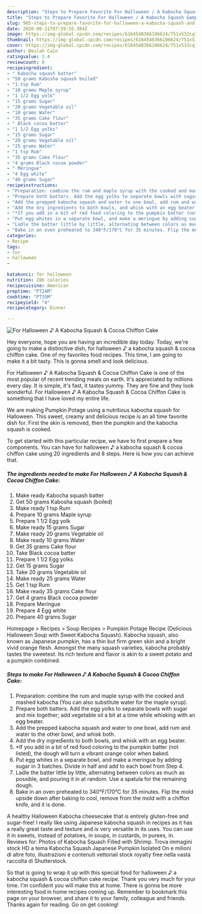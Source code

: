 ```yaml
---
description: "Steps to Prepare Favorite For Halloween ♪ A Kabocha Squash &amp;amp; Cocoa Chiffon Cake"
title: "Steps to Prepare Favorite For Halloween ♪ A Kabocha Squash &amp;amp; Cocoa Chiffon Cake"
slug: 905-steps-to-prepare-favorite-for-halloween-a-kabocha-squash-and-amp-cocoa-chiffon-cake
date: 2020-08-31T07:59:55.384Z
image: https://img-global.cpcdn.com/recipes/6164548366106624/751x532cq70/for-halloween-♪-a-kabocha-squash-cocoa-chiffon-cake-recipe-main-photo.jpg
thumbnail: https://img-global.cpcdn.com/recipes/6164548366106624/751x532cq70/for-halloween-♪-a-kabocha-squash-cocoa-chiffon-cake-recipe-main-photo.jpg
cover: https://img-global.cpcdn.com/recipes/6164548366106624/751x532cq70/for-halloween-♪-a-kabocha-squash-cocoa-chiffon-cake-recipe-main-photo.jpg
author: Beulah Cain
ratingvalue: 3.4
reviewcount: 8
recipeingredient:
- " Kabocha squash batter"
- "50 grams Kabosha squash boiled"
- "1 tsp Rum"
- "10 grams Maple syrup"
- "1 1/2 Egg yolk"
- "15 grams Sugar"
- "20 grams Vegetable oil"
- "10 grams Water"
- "35 grams Cake flour"
- " Black cocoa batter"
- "1 1/2 Egg yolks"
- "15 grams Sugar"
- "20 grams Vegetable oil"
- "25 grams Water"
- "1 tsp Rum"
- "35 grams Cake flour"
- "4 grams Black cocoa powder"
- " Meringue"
- "4 Egg white"
- "40 grams Sugar"
recipeinstructions:
- "Preparation: combine the rum and maple syrup with the cooked and mashed kabocha (You can also substitute water for the maple syrup)."
- "Prepare both batters. Add the egg yolks to separate bowls with sugar and mix together; add vegetable oil a bit at a time while whisking with an egg beater."
- "Add the prepped kabocha squash and water to one bowl, add rum and water to the other bowl, and whisk both."
- "Add the dry ingredients to both bowls, and whisk with an egg beater."
- "*If you add in a bit of red food coloring to the pumpkin batter (not listed), the dough will turn a vibrant orange color when baked."
- "Put egg whites in a separate bowl, and make a meringue by adding sugar in 3 batches. Divide in half and add to each bowl from Step 4."
- "Ladle the batter little by little, alternating between colors as much as possible, and pouring it in at random. Use a spatula for the remaining dough."
- "Bake in an oven preheated to 340°F/170°C for 35 minutes. Flip the mold upside down after baking to cool, remove from the mold with a chiffon knife, and it is done."
categories:
- Recipe
tags:
- for
- halloween
- 

katakunci: for halloween  
nutrition: 286 calories
recipecuisine: American
preptime: "PT24M"
cooktime: "PT35M"
recipeyield: "4"
recipecategory: Dinner

---
```



![For Halloween ♪ A Kabocha Squash &amp; Cocoa Chiffon Cake](https://img-global.cpcdn.com/recipes/6164548366106624/751x532cq70/for-halloween-♪-a-kabocha-squash-cocoa-chiffon-cake-recipe-main-photo.jpg)

Hey everyone, hope you are having an incredible day today. Today, we're going to make a distinctive dish, for halloween ♪ a kabocha squash &amp; cocoa chiffon cake. One of my favorites food recipes. This time, I am going to make it a bit tasty. This is gonna smell and look delicious.

For Halloween ♪ A Kabocha Squash &amp; Cocoa Chiffon Cake is one of the most popular of recent trending meals on earth. It's appreciated by millions every day. It is simple, it's fast, it tastes yummy. They are fine and they look wonderful. For Halloween ♪ A Kabocha Squash &amp; Cocoa Chiffon Cake is something that I have loved my entire life.

We are making Pumpkin Potage using a nutritious kabocha squash for Halloween. This sweet, creamy and delicious recipe is an all time favorite dish for. First the skin is removed, then the pumpkin and the kabocha squash is cooked.


To get started with this particular recipe, we have to first prepare a few components. You can have for halloween ♪ a kabocha squash &amp; cocoa chiffon cake using 20 ingredients and 8 steps. Here is how you can achieve that.

<!--inarticleads1-->

##### The ingredients needed to make For Halloween ♪ A Kabocha Squash &amp; Cocoa Chiffon Cake:

1. Make ready  Kabocha squash batter
1. Get 50 grams Kabosha squash (boiled)
1. Make ready 1 tsp Rum
1. Prepare 10 grams Maple syrup
1. Prepare 1 1/2 Egg yolk
1. Make ready 15 grams Sugar
1. Make ready 20 grams Vegetable oil
1. Make ready 10 grams Water
1. Get 35 grams Cake flour
1. Take  Black cocoa batter
1. Prepare 1 1/2 Egg yolks
1. Get 15 grams Sugar
1. Take 20 grams Vegetable oil
1. Make ready 25 grams Water
1. Get 1 tsp Rum
1. Make ready 35 grams Cake flour
1. Get 4 grams Black cocoa powder
1. Prepare  Meringue
1. Prepare 4 Egg white
1. Prepare 40 grams Sugar


Homepage &gt; Recipes &gt; Soup Recipes &gt; Pumpkin Potage Recipe (Delicious Halloween Soup with Sweet Kabocha Squash). Kabocha squash, also known as Japanese pumpkin, has a thin but firm green skin and a bright vivid orange flesh. Amongst the many squash varieties, kabocha probably tastes the sweetest. Its rich texture and flavor is akin to a sweet potato and a pumpkin combined. 

<!--inarticleads2-->

##### Steps to make For Halloween ♪ A Kabocha Squash &amp; Cocoa Chiffon Cake:

1. Preparation: combine the rum and maple syrup with the cooked and mashed kabocha (You can also substitute water for the maple syrup).
1. Prepare both batters. Add the egg yolks to separate bowls with sugar and mix together; add vegetable oil a bit at a time while whisking with an egg beater.
1. Add the prepped kabocha squash and water to one bowl, add rum and water to the other bowl, and whisk both.
1. Add the dry ingredients to both bowls, and whisk with an egg beater.
1. *If you add in a bit of red food coloring to the pumpkin batter (not listed), the dough will turn a vibrant orange color when baked.
1. Put egg whites in a separate bowl, and make a meringue by adding sugar in 3 batches. Divide in half and add to each bowl from Step 4.
1. Ladle the batter little by little, alternating between colors as much as possible, and pouring it in at random. Use a spatula for the remaining dough.
1. Bake in an oven preheated to 340°F/170°C for 35 minutes. Flip the mold upside down after baking to cool, remove from the mold with a chiffon knife, and it is done.


A healthy Halloween Kabocha cheesecake that is entirely gluten-free and sugar-free! I really like using Japanese kabocha squash in recipes as it has a really great taste and texture and is very versatile in its uses. You can use it in sweets, instead of potatoes, in soups, in custards, in purees, in. Reviews for: Photos of Kabocha Squash Filled with Shrimp. Trova immagini stock HD a tema Kabocha Squash Japanese Pumpkin Isolated On e milioni di altre foto, illustrazioni e contenuti vettoriali stock royalty free nella vasta raccolta di Shutterstock. 

So that is going to wrap it up with this special food for halloween ♪ a kabocha squash &amp; cocoa chiffon cake recipe. Thank you very much for your time. I'm confident you will make this at home. There is gonna be more interesting food in home recipes coming up. Remember to bookmark this page on your browser, and share it to your family, colleague and friends. Thanks again for reading. Go on get cooking!
